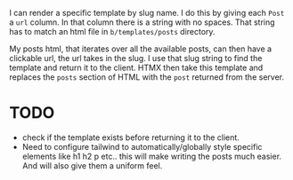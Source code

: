 I can render a specific template by slug name.
I do this by giving each `Post` a `url` column. In that column there is a string with no spaces. That string has to match an html file in `b/templates/posts` directory.

My posts html, that iterates over all the available posts, can then have a clickable url, the url takes in the slug. I use that slug string to find the template and return it to the client. HTMX then take this template and replaces the `posts` section of HTML with the `post` returned from the server.

# TODO

- check if the template exists before returning it to the client.
- Need to configure tailwind to automatically/globally style specific elements like h1 h2 p etc.. this will make writing the posts much easier. And will also give them a uniform feel.
